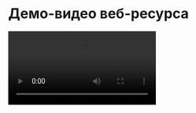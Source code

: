  # Демо-видео веб-ресурса
[<video controls src="demo.mp4" title="Title"></video>](https://github.com/KARLL25/main_work/blob/main/demo.mp4)
 
